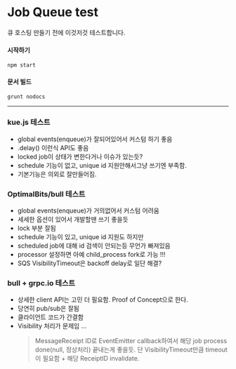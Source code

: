 # Job Queue test
큐 호스팅 만들기 전에 이것저것 테스트합니다.

#### 시작하기
`npm start`

#### 문서 빌드
`grunt nodocs`

----------------------------

### kue.js 테스트
- global events(enqueue)가 잘되어있어서 커스텀 하기 좋음
- .delay() 이런식 API도 좋음
- locked job이 상태가 변한다거나 이슈가 있는듯?
- schedule 기능이 없고, unique id 지원안해서그냥 쓰기엔 부족함.
- 기본기능은 의외로 잘만들어짐.

### OptimalBits/bull 테스트
- global events(enqueue)가 거의없어서 커스텀 어려움
- 세세한 옵션이 있어서 개발할땐 쓰기 좋을듯
- lock 부분 잘됨
- schedule 기능이 있고, unique id 지원도 하지만
- scheduled job에 대해 id 검색이 안되는등 무언가 빠져있음
- processor 설정하면 아예 child_process fork로 가능 !!!
- SQS VisibilityTimeout은 backoff delay로 일단 해결?

### bull + grpc.io 테스트
- 상세한 client API는 고민 더 필요함. Proof of Concept으로 한다.
- 당연히 pub/sub은 잘됨
- 클라이언트 코드가 간결함
- Visibility 처리가 문제임 ...
  > MessageReceipt ID로 EventEmitter callback하여서
  > 해당 job process done(null, 정상처리) 끝내는게 좋을듯.
  > 단 VisibilityTimeout만큼 timeout이 필요함 + 해당 ReceiptID invalidate.

